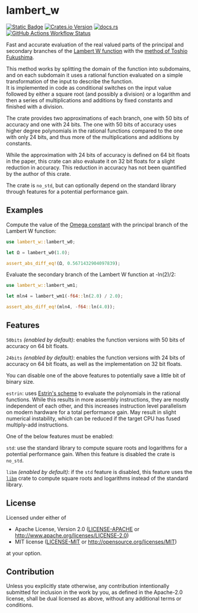 # lambert_w

[![Static Badge](https://img.shields.io/badge/github-JSorngard%2Flambert__w-8da0cb?logo=github)](https://github.com/JSorngard/lambert_w)
[![Crates.io Version](https://img.shields.io/crates/v/lambert_w?logo=rust)](https://crates.io/crates/lambert_w)
[![docs.rs](https://img.shields.io/docsrs/lambert_w?logo=docs.rs)](https://docs.rs/lambert_w/latest/lambert_w/)
[![GitHub Actions Workflow Status](https://img.shields.io/github/actions/workflow/status/JSorngard/lambert_w/rust.yml?logo=github&label=CI)](https://github.com/JSorngard/lambert_w/actions/workflows/rust.yml)

Fast and accurate evaluation of the real valued parts of the principal and
secondary branches of the [Lambert W function](https://en.wikipedia.org/wiki/Lambert_W_function)
with the [method of Toshio Fukushima][1].

This method works by splitting the domain of the function into subdomains,
and on each subdomain it uses a rational function
evaluated on a simple transformation of the input to describe the function.  
It is implemented in code as conditional switches on the input value followed by
either a square root (and possibly a division) or a logarithm and then a series
of multiplications and additions by fixed constants and finished with a division.

The crate provides two approximations of each branch, one with 50 bits of
accuracy and one with 24 bits. The one with 50 bits of accuracy uses higher
degree polynomials in the rational functions compared to the one with only 24 bits,
and thus more of the multiplications and additions by constants.

While the approximation with 24 bits of accuracy is defined on 64 bit floats in
the paper, this crate can also evaluate it on 32 bit floats for a slight
reduction in accuracy. This reduction in accuracy has not been quantified by the
author of this crate.

The crate is `no_std`, but can optionally depend on the standard
library through features for a potential performance gain.

## Examples

Compute the value of the
[Omega constant](https://en.wikipedia.org/wiki/Omega_constant) with the
principal branch of the Lambert W function:

```rust
use lambert_w::lambert_w0;

let Ω = lambert_w0(1.0);

assert_abs_diff_eq!(Ω, 0.5671432904097839);
```

Evaluate the secondary branch of the Lambert W function at -ln(2)/2:

```rust
use lambert_w::lambert_wm1;

let mln4 = lambert_wm1(-f64::ln(2.0) / 2.0);

assert_abs_diff_eq!(mln4, -f64::ln(4.0));
```

## Features

`50bits` *(enabled by default)*: enables the function versions
with 50 bits of accuracy on 64 bit floats.

`24bits` *(enabled by default)*: enables the function versions
with 24 bits of accuracy on 64 bit floats,
as well as the implementation on 32 bit floats.

You can disable one of the above features to potentially save a little bit
of binary size.

`estrin`: uses [Estrin's scheme](https://en.wikipedia.org/wiki/Estrin's_scheme)
to evaluate the polynomials in the rational functions.
While this results in more assembly instructions, they are mostly independent
of each other, and this increases instruction level parallelism on modern
hardware for a total performance gain. May result in slight numerical instability,
which can be reduced if the target CPU has fused multiply-add instructions.

One of the below features must be enabled:

`std`: use the standard library to compute square roots and logarithms
for a potential performance gain. When this feature is disabled the crate is `no_std`.

`libm` *(enabled by default)*: if the `std` feature is disabled, this feature
uses the [`libm`](https://docs.rs/libm/latest/libm/)
crate to compute square roots and logarithms instead of the standard library.

## License

Licensed under either of

* Apache License, Version 2.0
   ([LICENSE-APACHE](LICENSE-APACHE) or <http://www.apache.org/licenses/LICENSE-2.0>)
* MIT license
   ([LICENSE-MIT](LICENSE-MIT) or <http://opensource.org/licenses/MIT>)

at your option.

## Contribution

Unless you explicitly state otherwise, any contribution intentionally submitted
for inclusion in the work by you, as defined in the Apache-2.0 license, shall be
dual licensed as above, without any additional terms or conditions.

[1]: https://www.researchgate.net/publication/346309410_Precise_and_fast_computation_of_Lambert_W_function_by_piecewise_minimax_rational_function_approximation_with_variable_transformation
